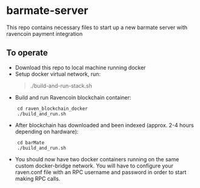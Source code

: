 # barmate-server
This repo contains necessary files to start up a new barmate server with ravencoin payment integration


## To operate

* Download this repo to local machine running docker
* Setup docker virtual network, run:
    > ./build-and-run-stack.sh
* Build and run Ravencoin blockchain container:
```
    cd raven_blockchain_docker
    ./build_and_run.sh
```
* After blockchain has downloaded and been indexed (approx. 2-4 hours depending on hardware):
```
    cd barMate
    ./build_and_run.sh
```
* You should now have two docker containers running on the same custom docker-bridge network. You will have to configure your raven.conf file with an RPC username and password in order to start making RPC calls.
